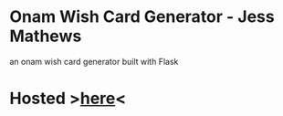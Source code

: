 # Onam Wish Card Generator - Jess Mathews
an onam wish card generator built with Flask

# Hosted ><a target="_blank" href="http://jessmathews.me:5021/">here</a><
